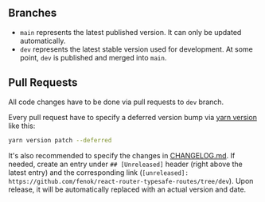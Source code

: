 ## Branches

-   `main` represents the latest published version. It can only be updated automatically.
-   `dev` represents the latest stable version used for development. At some point, `dev` is published and merged into `main`.

## Pull Requests

All code changes have to be done via pull requests to `dev` branch.

Every pull request have to specify a deferred version bump via [yarn version](https://yarnpkg.com/cli/version) like this:

```bash
yarn version patch --deferred
```

It's also recommended to specify the changes in [CHANGELOG.md](./CHANGELOG.md). If needed, create an entry under `## [Unreleased]` header (right above the latest entry) and the corresponding link (`[unreleased]: https://github.com/fenok/react-router-typesafe-routes/tree/dev`). Upon release, it will be automatically replaced with an actual version and date.
